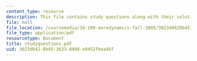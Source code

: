 ```yaml
---
content_type: resource
description: This file contains study questions along with their solutions.
file: null
file_location: /coursemedia/16-100-aerodynamics-fall-2005/3023d0420b4536338998e9452fbea46f_studyquestions.pdf
file_type: application/pdf
resourcetype: Document
title: studyquestions.pdf
uid: 3023d042-0b45-3633-8998-e9452fbea46f
---
```

